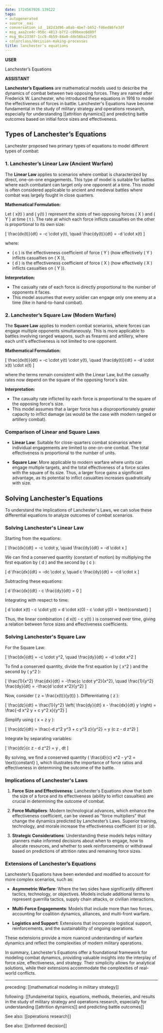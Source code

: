 ```yaml
---
date: 1724567926.139122
tags:
- autogenerated
- source__oai
- conversation_id__182d3d96-a0ab-4be7-b652-fd6ed86fe3df
- msg_aaa2ce4c-058c-4813-b7f2-c09beac6d89f
- msg_9bc23307-1cc9-4b59-84a0-dde56ba23fe5
- colorclass/decision-making-processes
title: lanchester’s equations
---
```


**USER**

Lanchester’s Equations


**ASSISTANT**

**Lanchester’s Equations** are mathematical models used to describe the dynamics of combat between two opposing forces. They are named after Frederick W. Lanchester, who introduced these equations in 1916 to model the effectiveness of forces in battle. Lanchester's Equations have become fundamental in the study of military strategy and operations research, especially for understanding [[attrition dynamics]] and predicting battle outcomes based on initial force sizes and effectiveness.

## Types of Lanchester’s Equations

Lanchester proposed two primary types of equations to model different types of combat:

### 1. **Lanchester’s Linear Law (Ancient Warfare)**
The **Linear Law** applies to scenarios where combat is characterized by direct, one-on-one engagements. This type of model is suitable for battles where each combatant can target only one opponent at a time. This model is often considered applicable to ancient and medieval battles where combat was largely fought in close quarters.

**Mathematical Formulation:**

Let \( x(t) \) and \( y(t) \) represent the sizes of two opposing forces \( X \) and \( Y \) at time \( t \). The rate at which each force inflicts casualties on the other is proportional to its own size:

\[
\frac{dx(t)}{dt} = -c \cdot y(t), \quad \frac{dy(t)}{dt} = -d \cdot x(t)
\]

where:
- \( c \) is the effectiveness coefficient of force \( Y \) (how effectively \( Y \) inflicts casualties on \( X \)),
- \( d \) is the effectiveness coefficient of force \( X \) (how effectively \( X \) inflicts casualties on \( Y \)).

**Interpretation:**

- The casualty rate of each force is directly proportional to the number of opponents it faces.
- This model assumes that every soldier can engage only one enemy at a time (like in hand-to-hand combat).

### 2. **Lanchester’s Square Law (Modern Warfare)**
The **Square Law** applies to modern combat scenarios, where forces can engage multiple opponents simultaneously. This is more applicable to battles involving ranged weapons, such as firearms and artillery, where each unit's effectiveness is not limited to one opponent.

**Mathematical Formulation:**

\[
\frac{dx(t)}{dt} = -c \cdot y(t) \cdot y(t), \quad \frac{dy(t)}{dt} = -d \cdot x(t) \cdot x(t)
\]

where the terms remain consistent with the Linear Law, but the casualty rates now depend on the square of the opposing force's size.

**Interpretation:**

- The casualty rate inflicted by each force is proportional to the square of the opposing force's size.
- This model assumes that a larger force has a disproportionately greater capacity to inflict damage (as would be the case with modern ranged or artillery combat).

### Comparison of Linear and Square Laws

- **Linear Law**: Suitable for close-quarters combat scenarios where individual engagements are limited to one-on-one combat. The total effectiveness is proportional to the number of units.
  
- **Square Law**: More applicable to modern warfare where units can engage multiple targets, and the total effectiveness of a force scales with the square of its size. Thus, a larger force gains a significant advantage, as its potential to inflict casualties increases quadratically with size.

## Solving Lanchester’s Equations

To understand the implications of Lanchester's Laws, we can solve these differential equations to analyze outcomes of combat scenarios.

### **Solving Lanchester's Linear Law**

Starting from the equations:

\[
\frac{dx}{dt} = -c \cdot y, \quad \frac{dy}{dt} = -d \cdot x
\]

We can find a conserved quantity (constant of motion) by multiplying the first equation by \( d \) and the second by \( c \):

\[
d \frac{dx}{dt} = -dc \cdot y, \quad c \frac{dy}{dt} = -cd \cdot x
\]

Subtracting these equations:

\[
d \frac{dx}{dt} - c \frac{dy}{dt} = 0
\]

Integrating with respect to time:

\[
d \cdot x(t) - c \cdot y(t) = d \cdot x(0) - c \cdot y(0) = \text{constant}
\]

Thus, the linear combination \( d x(t) - c y(t) \) is conserved over time, giving a relation between force sizes and effectiveness coefficients.

### **Solving Lanchester's Square Law**

For the Square Law:

\[
\frac{dx}{dt} = -c \cdot y^2, \quad \frac{dy}{dt} = -d \cdot x^2
\]

To find a conserved quantity, divide the first equation by \( x^2 \) and the second by \( y^2 \):

\[
\frac{1}{x^2} \frac{dx}{dt} = -\frac{c \cdot y^2}{x^2}, \quad \frac{1}{y^2} \frac{dy}{dt} = -\frac{d \cdot x^2}{y^2}
\]

Now, consider \( z = \frac{x(t)}{y(t)} \). Differentiating \( z \):

\[
\frac{dz}{dt} = \frac{1}{y^2} \left( \frac{dy}{dt} x - \frac{dx}{dt} y \right) = \frac{-d x^2 y + c y^2 x}{y^2}
\]

Simplify using \( x = z y \):

\[
\frac{dz}{dt} = \frac{-d z^2 y^3 + c y^3 z}{y^2} = y (c z - d z^2)
\]

Integrate by separating variables:

\[
\frac{dz}{c z - d z^2} = y \, dt
\]

By solving, we find a conserved quantity \( \frac{d}{c} x^2 - y^2 = \text{constant} \), which illustrates the importance of force ratios and effectiveness in determining the outcome of the battle.

### Implications of Lanchester's Laws

1. **Force Size and Effectiveness**: Lanchester's Equations show that both the size of a force and its effectiveness (ability to inflict casualties) are crucial in determining the outcome of combat.
   
2. **Force Multipliers**: Modern technological advances, which enhance the effectiveness coefficient, can be viewed as "force multipliers" that change the dynamics predicted by Lanchester’s Laws. Superior training, technology, and morale increase the effectiveness coefficient \(c\) or \(d\).

3. **Strategic Considerations**: Understanding these models helps military planners make informed decisions about when to engage, how to allocate resources, and whether to seek reinforcements or withdrawal based on predictions of attrition rates and remaining force sizes.

### Extensions of Lanchester’s Equations

Lanchester’s Equations have been extended and modified to account for more complex scenarios, such as:

- **Asymmetric Warfare**: Where the two sides have significantly different tactics, technology, or objectives. Models include additional terms to represent guerrilla tactics, supply chain attacks, or civilian interactions.

- **Multi-Force Engagements**: Models that include more than two forces, accounting for coalition dynamics, alliances, and multi-front warfare.

- **Logistics and Support**: Extensions that incorporate logistical support, reinforcements, and the sustainability of ongoing operations.

These extensions provide a more nuanced understanding of warfare dynamics and reflect the complexities of modern military operations.

In summary, Lanchester’s Equations offer a foundational framework for modeling combat dynamics, providing valuable insights into the interplay of force size, effectiveness, and strategy. Their simplicity allows for analytical solutions, while their extensions accommodate the complexities of real-world conflicts.


---

preceding: [[mathematical modeling in military strategy]]  


following: [[fundamental topics, equations, methods, theoeries, and results in the study of military strategy and operations research, especially for understanding [[attrition dynamics]] and predicting battle outcomes]]

See also: [[operations research]]


See also: [[informed decision]]